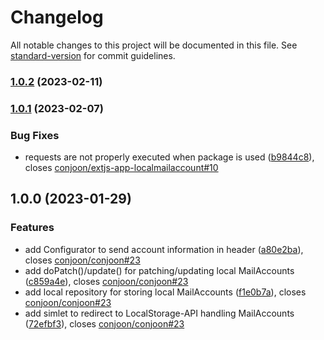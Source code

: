 # Changelog

All notable changes to this project will be documented in this file. See [standard-version](https://github.com/conventional-changelog/standard-version) for commit guidelines.

### [1.0.2](https://github.com/conjoon/extjs-app-localmailaccount/compare/v1.0.1...v1.0.2) (2023-02-11)

### [1.0.1](https://github.com/conjoon/extjs-app-localmailaccount/compare/v1.0.0...v1.0.1) (2023-02-07)


### Bug Fixes

* requests are not properly executed when package is used ([b9844c8](https://github.com/conjoon/extjs-app-localmailaccount/commit/b9844c80d65cfceeb9795f487d06c26a802aca50)), closes [conjoon/extjs-app-localmailaccount#10](https://github.com/conjoon/extjs-app-localmailaccount/issues/10)

## 1.0.0 (2023-01-29)


### Features

* add Configurator to send account information in header ([a80e2ba](https://github.com/conjoon/extjs-app-localmailaccount/commit/a80e2ba17f1ad1166680609b614f4245c6b9355f)), closes [conjoon/conjoon#23](https://github.com/conjoon/conjoon/issues/23)
* add doPatch()/update() for patching/updating local MailAccounts ([c859a4e](https://github.com/conjoon/extjs-app-localmailaccount/commit/c859a4eb12b1a7db6ae228d5b376309b908aa8ff)), closes [conjoon/conjoon#23](https://github.com/conjoon/conjoon/issues/23)
* add local repository for storing local MailAccounts ([f1e0b7a](https://github.com/conjoon/extjs-app-localmailaccount/commit/f1e0b7aaa3670dadcd72e3d2889aedb8b1d84548)), closes [conjoon/conjoon#23](https://github.com/conjoon/conjoon/issues/23)
* add simlet to redirect to LocalStorage-API handling MailAccounts ([72efbf3](https://github.com/conjoon/extjs-app-localmailaccount/commit/72efbf3bb743f96a116b86a6fecb5710e9ca1685)), closes [conjoon/conjoon#23](https://github.com/conjoon/conjoon/issues/23)
